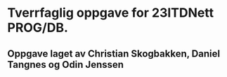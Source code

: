 # Tverrfaglig oppgave for 23ITDNett PROG/DB.

## Oppgave laget av Christian Skogbakken, Daniel Tangnes og Odin Jenssen
